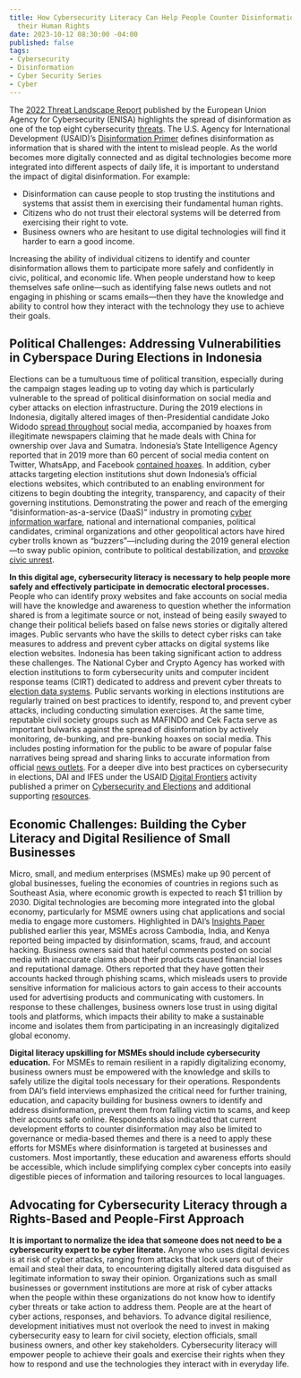 ```yaml
---
title: How Cybersecurity Literacy Can Help People Counter Disinformation and Exercise
  their Human Rights
date: 2023-10-12 08:30:00 -04:00
published: false
tags:
- Cybersecurity
- Disinformation
- Cyber Security Series
- Cyber
---
```


The [2022 Threat Landscape Report](https://www.enisa.europa.eu/publications/enisa-threat-landscape-2022) published by the European Union Agency for Cybersecurity (ENISA) highlights the spread of disinformation as one of the top eight cybersecurity [threats](https://www.europarl.europa.eu/news/en/headlines/society/20220120STO21428/cybersecurity-main-and-emerging-threats). The U.S. Agency for International Development (USAID)’s [Disinformation Primer](https://www.usaid.gov/sites/default/files/2023-01/Disinformation-Primer.pdf) defines disinformation as information that is shared with the intent to mislead people. As the world becomes more digitally connected and as digital technologies become more integrated into different aspects of daily life, it is important to understand the impact of digital disinformation. For example:

* Disinformation can cause people to stop trusting the institutions and systems that assist them in exercising their fundamental human rights. 
* Citizens who do not trust their electoral systems will be deterred from exercising their right to vote. 
* Business owners who are hesitant to use digital technologies will find it harder to earn a good income. 

Increasing the ability of individual citizens to identify and counter disinformation allows them to participate more safely and confidently in civic, political, and economic life. When people understand how to keep themselves safe online—such as identifying false news outlets and not engaging in phishing or scams emails—then they have the knowledge and ability to control how they interact with the technology they use to achieve their goals. 

## Political Challenges: Addressing Vulnerabilities in Cyberspace During Elections in Indonesia

Elections can be a tumultuous time of political transition, especially during the campaign stages leading up to voting day which is particularly vulnerable to the spread of political disinformation on social media and cyber attacks on election infrastructure. During the 2019 elections in Indonesia, digitally altered images of then-Presidential candidate Joko Widodo [spread throughout](https://www.abc.net.au/news/2019-03-30/internet-trolls-are-trying-to-bring-down-indonesias-president/10892784) social media, accompanied by hoaxes from illegitimate newspapers claiming that he made deals with China for ownership over Java and Sumatra. Indonesia’s State Intelligence Agency reported that in 2019 more than 60 percent of social media content on Twitter, WhatsApp, and Facebook [contained hoaxes](https://www.telummedia.com/public/news/fact-checking-urgency-in-the-age-of-disinformation-examples-from-indonesia/6zlq683q1e). In addition, cyber attacks targeting election institutions shut down Indonesia’s official elections websites, which contributed to an enabling environment for citizens to begin doubting the integrity, transparency, and capacity of their governing institutions. Demonstrating the power and reach of the emerging “disinformation-as-a-service (DaaS)” industry in promoting [cyber information warfare](https://ugm.ac.id/en/news/ugm-center-for-digital-society-research-finds-indications-of-cyber-troops-in-all-presidential-candidates/), national and international companies, political candidates, criminal organizations and other geopolitical actors have hired cyber trolls known as “buzzers”—including during the 2019 general election—to sway public opinion, contribute to political destabilization, and [provoke civic unrest](https://www.eastasiaforum.org/2019/07/05/indonesias-hoaxes-go-deeper-than-just-disinformation/).
  
**In this digital age, cybersecurity literacy is necessary to help people more safely and effectively participate in democratic electoral processes.** People who can identify proxy websites and fake accounts on social media will have the knowledge and awareness to question whether the information shared is from a legitimate source or not, instead of being easily swayed to change their political beliefs based on false news stories or digitally altered images. Public servants who have the skills to detect cyber risks can take measures to address and prevent cyber attacks on digital systems like election websites. Indonesia has been taking significant action to address these challenges. The National Cyber and Crypto Agency has worked with election institutions to form cybersecurity units and computer incident response teams (CIRT) dedicated to address and prevent cyber threats to [election data systems](https://en.tempo.co/read/1747591/indonesias-cyber-agency-forms-task-force-to-safeguard-2024-general-elections). Public servants working in elections institutions are regularly trained on best practices to identify, respond to, and prevent cyber attacks, including conducting simulation exercises. At the same time, reputable civil society groups such as MAFINDO and Cek Facta serve as important bulwarks against the spread of disinformation by actively monitoring, de-bunking, and pre-bunking hoaxes on social media. This includes posting information for the public to be aware of popular false narratives being spread and sharing links to accurate information from official [news outlets](https://www.mafindo.or.id/cyber-security/). For a deeper dive into best practices on cybersecurity in elections, DAI and IFES under the USAID [Digital Frontiers](https://www.dai.com/our-work/projects/worldwide-digital-frontiers-df) activity published a primer on [Cybersecurity and Elections](https://www.usaid.gov/sites/default/files/2023-01/Primer-Cybersecurity-Election.pdf) and additional supporting [resources](https://www.usaid.gov/sites/default/files/2023-01/Understanding-Cybersecurity-Throughout-the-Electoral-Process_1.pdf).

## Economic Challenges: Building the Cyber Literacy and Digital Resilience of Small Businesses

Micro, small, and medium enterprises (MSMEs) make up 90 percent of global businesses, fueling the economies of countries in regions such as Southeast Asia, where economic growth is expected to reach $1 trillion by 2030. Digital technologies are becoming more integrated into the global economy, particularly for MSME owners using chat applications and social media to engage more customers. Highlighted in DAI’s [Insights Paper](https://www.dai.com/uploads/digital-downsides.pdf) published earlier this year, MSMEs across Cambodia, India, and Kenya reported being impacted by disinformation, scams, fraud, and account hacking. Business owners said that hateful comments posted on social media with inaccurate claims about their products caused financial losses and reputational damage. Others reported that they have gotten their accounts hacked through phishing scams, which misleads users to provide sensitive information for malicious actors to gain access to their accounts used for advertising products and communicating with customers. In response to these challenges, business owners lose trust in using digital tools and platforms, which impacts their ability to make a sustainable income and isolates them from participating in an increasingly digitalized global economy.

**Digital literacy upskilling for MSMEs should include cybersecurity education.** For MSMEs to remain resilient in a rapidly digitalizing economy, business owners must be empowered with the knowledge and skills to safely utilize the digital tools necessary for their operations. Respondents from DAI’s field interviews emphasized the critical need for further training, education, and capacity building for business owners to identify and address disinformation, prevent them from falling victim to scams, and keep their accounts safe online. Respondents also indicated that current development efforts to counter disinformation may also be limited to governance or media-based themes and there is a need to apply these efforts for MSMEs where disinformation is targeted at businesses and customers. Most importantly, these education and awareness efforts should be accessible, which include simplifying complex cyber concepts into easily digestible pieces of information and tailoring resources to local languages.

## Advocating for Cybersecurity Literacy through a Rights-Based and People-First Approach 

**It is important to normalize the idea that someone does not need to be a cybersecurity expert to be cyber literate.** Anyone who uses digital devices is at risk of cyber attacks, ranging from attacks that lock users out of their email and steal their data, to encountering digitally altered data disguised as legitimate information to sway their opinion.  Organizations such as small businesses or government institutions are more at risk of cyber attacks when the people within these organizations do not know how to identify cyber threats or take action to address them. People are at the heart of cyber actions, responses, and behaviors. To advance digital resilience, development initiatives must not overlook the need to invest in making cybersecurity easy to learn for civil society, election officials, small business owners, and other key stakeholders. Cybersecurity literacy will empower people to achieve their goals and exercise their rights when they how to respond and use the technologies they interact with in everyday life.